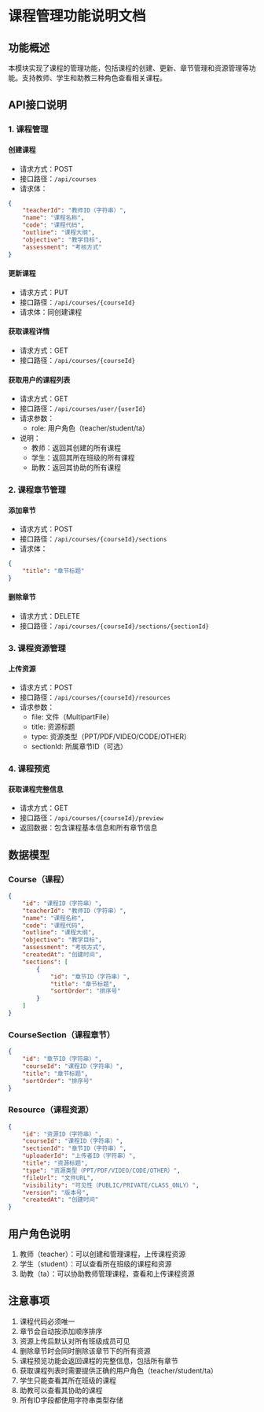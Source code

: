 # 课程管理功能说明文档

## 功能概述
本模块实现了课程的管理功能，包括课程的创建、更新、章节管理和资源管理等功能。支持教师、学生和助教三种角色查看相关课程。

## API接口说明

### 1. 课程管理
#### 创建课程
- 请求方式：POST
- 接口路径：`/api/courses`
- 请求体：
```json
{
    "teacherId": "教师ID（字符串）",
    "name": "课程名称",
    "code": "课程代码",
    "outline": "课程大纲",
    "objective": "教学目标",
    "assessment": "考核方式"
}
```

#### 更新课程
- 请求方式：PUT
- 接口路径：`/api/courses/{courseId}`
- 请求体：同创建课程

#### 获取课程详情
- 请求方式：GET
- 接口路径：`/api/courses/{courseId}`

#### 获取用户的课程列表
- 请求方式：GET
- 接口路径：`/api/courses/user/{userId}`
- 请求参数：
  - role: 用户角色（teacher/student/ta）
- 说明：
  - 教师：返回其创建的所有课程
  - 学生：返回其所在班级的所有课程
  - 助教：返回其协助的所有课程

### 2. 课程章节管理
#### 添加章节
- 请求方式：POST
- 接口路径：`/api/courses/{courseId}/sections`
- 请求体：
```json
{
    "title": "章节标题"
}
```

#### 删除章节
- 请求方式：DELETE
- 接口路径：`/api/courses/{courseId}/sections/{sectionId}`

### 3. 课程资源管理
#### 上传资源
- 请求方式：POST
- 接口路径：`/api/courses/{courseId}/resources`
- 请求参数：
  - file: 文件（MultipartFile）
  - title: 资源标题
  - type: 资源类型（PPT/PDF/VIDEO/CODE/OTHER）
  - sectionId: 所属章节ID（可选）

### 4. 课程预览
#### 获取课程完整信息
- 请求方式：GET
- 接口路径：`/api/courses/{courseId}/preview`
- 返回数据：包含课程基本信息和所有章节信息

## 数据模型

### Course（课程）
```json
{
    "id": "课程ID（字符串）",
    "teacherId": "教师ID（字符串）",
    "name": "课程名称",
    "code": "课程代码",
    "outline": "课程大纲",
    "objective": "教学目标",
    "assessment": "考核方式",
    "createdAt": "创建时间",
    "sections": [
        {
            "id": "章节ID（字符串）",
            "title": "章节标题",
            "sortOrder": "排序号"
        }
    ]
}
```

### CourseSection（课程章节）
```json
{
    "id": "章节ID（字符串）",
    "courseId": "课程ID（字符串）",
    "title": "章节标题",
    "sortOrder": "排序号"
}
```

### Resource（课程资源）
```json
{
    "id": "资源ID（字符串）",
    "courseId": "课程ID（字符串）",
    "sectionId": "章节ID（字符串）",
    "uploaderId": "上传者ID（字符串）",
    "title": "资源标题",
    "type": "资源类型（PPT/PDF/VIDEO/CODE/OTHER）",
    "fileUrl": "文件URL",
    "visibility": "可见性（PUBLIC/PRIVATE/CLASS_ONLY）",
    "version": "版本号",
    "createdAt": "创建时间"
}
```

## 用户角色说明
1. 教师（teacher）：可以创建和管理课程，上传课程资源
2. 学生（student）：可以查看所在班级的课程和资源
3. 助教（ta）：可以协助教师管理课程，查看和上传课程资源

## 注意事项
1. 课程代码必须唯一
2. 章节会自动按添加顺序排序
3. 资源上传后默认对所有班级成员可见
4. 删除章节时会同时删除该章节下的所有资源
5. 课程预览功能会返回课程的完整信息，包括所有章节
6. 获取课程列表时需要提供正确的用户角色（teacher/student/ta）
7. 学生只能查看其所在班级的课程
8. 助教可以查看其协助的课程
9. 所有ID字段都使用字符串类型存储 